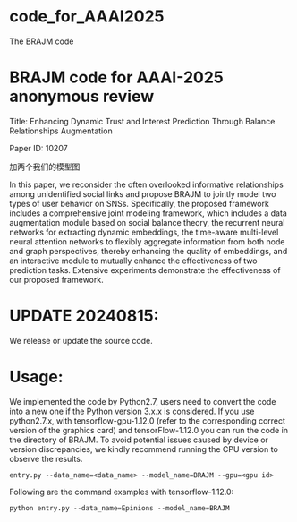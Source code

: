 # code_for_AAAI2025
The BRAJM code

# BRAJM code for AAAI-2025 anonymous review 
Title: Enhancing Dynamic Trust and Interest Prediction Through Balance Relationships Augmentation

Paper ID: 10207

加两个我们的模型图

In this paper, we reconsider the often overlooked informative relationships among unidentified social links and propose BRAJM to jointly model two types of user behavior on SNSs. Specifically, the proposed framework includes a comprehensive joint modeling framework, which includes a data augmentation module based on social balance theory, the recurrent neural networks for extracting dynamic embeddings, the time-aware multi-level neural attention networks to flexibly aggregate information from both node and graph perspectives, thereby enhancing the quality of embeddings, and an interactive module to mutually enhance the effectiveness of two prediction tasks. Extensive experiments demonstrate the effectiveness of our proposed framework.

# UPDATE 20240815:
We release or update the source code.


# Usage:

We implemented the code by Python2.7, users need to convert the code into a new one if the Python version 3.x.x is considered.
If you use python2.7.x, with tensorflow-gpu-1.12.0 (refer to the corresponding correct version of the graphics card) and tensorFlow-1.12.0 you can run the code in the directory of BRAJM. To avoid potential issues caused by device or version discrepancies, we kindly recommend running the CPU version to observe the results.

`entry.py --data_name=<data_name> --model_name=BRAJM --gpu=<gpu id>`

Following are the command examples with tensorflow-1.12.0:

`python entry.py --data_name=Epinions --model_name=BRAJM`
